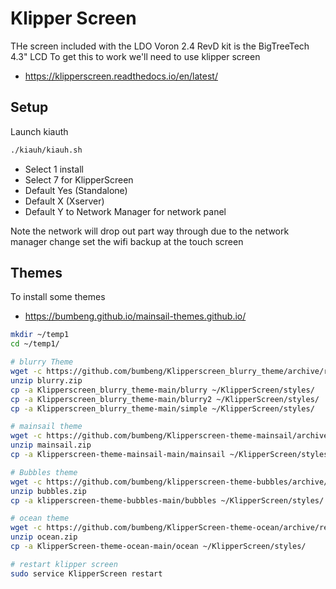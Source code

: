 # Klipper Screen

THe screen included with the LDO Voron 2.4 RevD kit is the BigTreeTech 4.3" LCD
To get this to work we'll need to use klipper screen

  * https://klipperscreen.readthedocs.io/en/latest/

## Setup

Launch kiauth
```sh
./kiauh/kiauh.sh
```

  * Select 1 install
  * Select 7 for KlipperScreen
  * Default Yes (Standalone)
  * Default X (Xserver)
  * Default Y to Network Manager for network panel

Note the network will drop out part way through due to the network manager change
set the wifi backup at the touch screen


## Themes

To install some themes

  * https://bumbeng.github.io/mainsail-themes.github.io/

```sh
mkdir ~/temp1
cd ~/temp1/

# blurry Theme
wget -c https://github.com/bumbeng/Klipperscreen_blurry_theme/archive/refs/heads/main.zip -O blurry.zip
unzip blurry.zip
cp -a Klipperscreen_blurry_theme-main/blurry ~/KlipperScreen/styles/
cp -a Klipperscreen_blurry_theme-main/blurry2 ~/KlipperScreen/styles/
cp -a Klipperscreen_blurry_theme-main/simple ~/KlipperScreen/styles/

# mainsail theme
wget -c https://github.com/bumbeng/Klipperscreen-theme-mainsail/archive/refs/heads/main.zip -O mainsail.zip
unzip mainsail.zip
cp -a Klipperscreen-theme-mainsail-main/mainsail ~/KlipperScreen/styles/

# Bubbles theme
wget -c https://github.com/bumbeng/klipperscreen-theme-bubbles/archive/refs/heads/main.zip -O bubbles.zip
unzip bubbles.zip
cp -a klipperscreen-theme-bubbles-main/bubbles ~/KlipperScreen/styles/

# ocean theme
wget -c https://github.com/bumbeng/KlipperScreen-theme-ocean/archive/refs/heads/main.zip -O ocean.zip
unzip ocean.zip
cp -a KlipperScreen-theme-ocean-main/ocean ~/KlipperScreen/styles/

# restart klipper screen
sudo service KlipperScreen restart
```
